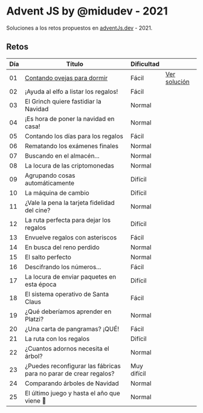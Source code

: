 # Advent JS by @midudev - 2021

Soluciones a los retos propuestos en [adventJs.dev](https://advent.dev) - 2021.

## Retos

| Día | Título                                                            | Dificultad  |                                       |
| --- | ----------------------------------------------------------------- | ----------- | ------------------------------------- |
| 01  | [Contando ovejas para dormir](challenges/01/README.md)            | Fácil       | [Ver solución](./challenges/01.js.)   |
| 02  | ¡Ayuda al elfo a listar los regalos!                              | Fácil       |  |
| 03  | El Grinch quiere fastidiar la Navidad                             | Normal      |  |
| 04  | ¡Es hora de poner la navidad en casa!                             | Normal      |  |
| 05  | Contando los días para los regalos                                | Fácil       |  |
| 06  | Rematando los exámenes finales                                    | Normal      |  |
| 07  | Buscando en el almacén...                                         | Normal      |  |
| 08  | La locura de las criptomonedas                                    | Normal      |  |
| 09  | Agrupando cosas automáticamente                                   | Difícil     |  |
| 10  | La máquina de cambio                                              | Difícil     |  |
| 11  | ¿Vale la pena la tarjeta fidelidad del cine?                      | Normal      |  |
| 12  | La ruta perfecta para dejar los regalos                           | Difícil     |  |
| 13  | Envuelve regalos con asteriscos                                   | Fácil       |  |
| 14  | En busca del reno perdido                                         | Normal      |  |
| 15  | El salto perfecto                                                 | Normal      |  |
| 16  | Descifrando los números...                                        | Fácil       |  |
| 17  | La locura de enviar paquetes en esta época                        | Difícil     |  |
| 18  | El sistema operativo de Santa Claus                               | Fácil       |  |
| 19  | ¿Qué deberíamos aprender en Platzi?                               | Normal      |  |
| 20  | ¿Una carta de pangramas? ¡QUÉ!                                    | Fácil       |  |
| 21  | La ruta con los regalos                                           | Difícil     |  |
| 22  | ¿Cuantos adornos necesita el árbol?                               | Normal      |  |
| 23  | ¿Puedes reconfigurar las fábricas para no parar de crear regalos? | Muy difícil |  |
| 24  | Comparando árboles de Navidad                                     | Normal      |  |
| 25  | El último juego y hasta el año que viene 👋                       | Normal      |  |
